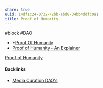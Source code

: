 ```yaml
---
share: true
uuid: 14df1c24-0732-42bb-abd8-34bb4ddfc0a1
title: Proof of Humanity
---
```

#block  #DAO 
* *[Proof Of Humanity](https://www.proofofhumanity.id/)
* [Proof of Humanity - An Explainer](https://blog.kleros.io/proof-of-humanity-an-explainer/)


[Proof of Humanity](https://proofofhumanity.id/)

#### Backlinks

* [Media Curation DAO's](/b0f5a90a-3b22-4d10-b008-d744f4e79a7d)